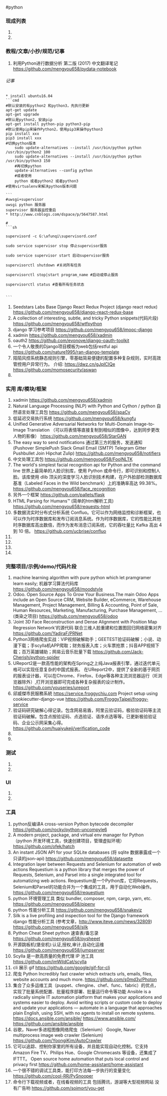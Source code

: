 
#python

### 现成列表
1. 
1. 

### 教程/文章/小抄/规范/记事
1. 利用Python进行数据分析 第二版 (2017) 中文翻译笔记
https://github.com/mengyou658/pydata-notebook

###### 记事

    * install ubuntu16.04
    ```cmd
    #默认安装的有python2 和python3，先执行更新
    apt-get update
    apt-get upgrade
    #默认是python2，安装pip
    apt-get install python-pip python3-pip
    #默认使用pip来操作Python2，使用pip3来操作python3
    pip install xxx
    pip3 install xxx
    #切换python版本
        sudo update-alternatives --install /usr/bin/python python /usr/bin/python2 100
        sudo update-alternatives --install /usr/bin/python python /usr/bin/python3 150
        #再切换python
        update-alternatives --config python
        #或者使用
        python 或者python2 或者python3
    #使用virtualenv来解决python版本问题
    
    ```
    #uwsgi+supervisor
    uwsgi python 服务器
    supervisor 服务器监控重启
    * http://www.cnblogs.com/dspace/p/5647587.html
    
    #
    ```sh
    
    supervisord -c G:\afunqi\supervisord.conf
    
    sudo service supervisor stop 停止supervisor服务
     
    sudo service supervisor start 启动supervisor服务
     
    supervisorctl shutdown #关闭所有任务
     
    supervisorctl stop|start program_name #启动或停止服务
     
    supervisorctl status #查看所有任务状态
    
    
    ```

1. Seedstars Labs Base Django React Redux Project (django react redux)
https://github.com/mengyou658/django-react-redux-base
1. A collection of interesting, subtle, and tricky Python snippets(代码片段)
https://github.com/mengyou658/wtfpython
1. django 学习参考项目
https://github.com/mengyou658/imooc-django
1. xadmin
https://github.com/mengyou658/xadmin
1. oauth2
https://github.com/evonove/django-oauth-toolkit
1. 一个令人敬畏的Django项目模板为web包括restful api 
https://github.com/nature1995/ran-django-template
1.  陌陌风控系统静态规则引擎，零基础简易便捷的配置多种复杂规则，实时高效管控用户异常行为。 介绍: https://dwz.cn/gJpICIQe
https://github.com/momosecurity/aswan
1. 

### 实用 库/模块/框架
1. xadmin
https://github.com/mengyou658/xadmin
1. Natural Language Processing (NLP) with Python and Cython / python 自然语言处理工具包 
https://github.com/mengyou658/spaCy
1. 低延迟交易执行系统 
https://github.com/mengyou658/kungfu
1. Unified Generative Adversarial Networks for Multi-Domain Image-to-Image Translation （可以将表情等直接复制到相似的图像中，达到同步更改人物的影像）
https://github.com/mengyou658/StarGAN
1.  The easy way to send notifications 通过第三方的服务，发送通知  (Pushover SimplePush Slack Gmail Email (SMTP) Telegram Gitter Pushbullet Join Hipchat Zulip)
https://github.com/mengyou658/notifiers
1.  中文处理工具包
https://github.com/mengyou658/FoolNLTK
1.  The world's simplest facial recognition api for Python and the command line 世界上最简单的人脸识别库，使用 Python 或命令行，即可识别和控制人脸。该库使用 dlib 顶尖的深度学习人脸识别技术构建，在户外脸部检测数据库基准（Labeled Faces in the Wild benchmark）上的准确率高达 99.38%。
https://github.com/mengyou658/face_recognition
1. 另外一个框架
https://github.com/pallets/flask
1. HTML Parsing for Humans™ (简单的html解析工具)
https://github.com/mengyou658/requests-html
1. 多数据流实时分布式分析系统 Confluo。它可以作为网络监控和诊断框架，也可以作为时序数据库和发布订阅消息系统。作为时序数据库，它的性能比其他时序数据库高出数倍，而作为发布消息订阅系统，它的吞吐量比 Kafka 高出 4 到 10 倍。
https://github.com/ucbrise/confluo
1. 
1. 
1. 
1. 

### 完整项目/示例/demo/代码片段
1. machine learning algorithm with pure python which let pramgramer learn easily; 机器学习算法代码库
https://github.com/mengyou658/moodstyle
1. Odoo. Open Source Apps To Grow Your Business.The main Odoo Apps include an Open Source CRM, Website Builder, eCommerce, Warehouse Management, Project Management, Billing & Accounting, Point of Sale, Human Resources, Marketing, Manufacturing, Purchase Management, ... (类染之项目)
https://github.com/mengyou658/odoo
1. 'Joint 3D Face Reconstruction and Dense Alignment with Position Map Regression Network'的源代码  联合三维人脸重建和位置图回归网络密集对齐
https://github.com/YadiraF/PRNet
1. Python3网络爬虫实战：VIP视频破解助手；GEETEST验证码破解；小说、动漫下载；手scylla机APP爬取；财务报表入库；火车票抢票；抖音APP视频下载；百万英雄辅助；网易云音乐批量下载
https://github.com/Jack-Cherish/python-spider
1. UReport2是一款高性能的架构在Spring之上纯Java报表引擎，通过迭代单元格可以实现任意复杂的中国式报表。 在UReport2中，提供了全新的基于网页的报表设计器，可以在Chrome、Firefox、Edge等各种主流浏览器运行（IE浏览器除外）,打开浏览器即可完成各种复杂报表的设计制作。
https://github.com/youseries/ureport
1. 邱威傑市民服務系統 https://service.froggychiu.com Project setup using cookiecutter-django-vue
https://github.com/FroggyTaipei/froggy-service
1. 验证码研究破解心得记录。包含网易易盾，阿里云验证码，极验验证码等主流验证码破解。包含点按验证码、点选验证、语序点选等等。已更新极验验证码、企业公示网采集心得。
https://github.com/huaiyukeji/verification_code
1. 
1. 

### 测试
1. 
1. 

### UI
1. 
1. 

### 工具
1. python反编译A cross-version Python bytecode decompiler
https://github.com/rocky/python-uncompyle6
1. A modern project, package, and virtual env manager for Python （python 开发环境工具，快速创建项目，管理虚拟环境）
https://github.com/ofek/hatch
1. An instant JSON API for your SQLite databases (将 sqlite 数据暴露成一个只读的json-api)
https://github.com/mengyou658/datasette
1. Integration layer between Requests and Selenium for automation of web actions Requestium is a python library that merges the power of Requests, Selenium, and Parsel into a single integrated tool for automatizing web actions. Requestium是一个Python库，它将Requests，Selenium和Parsel的功能合并为一个集成的工具，用于自动化Web操作。
https://github.com/mengyou658/requestium
1.  python 环境管理工具 类似 bundler, composer, npm, cargo, yarn, etc.
https://github.com/mengyou658/pipenv
1.  python 性能分析工具 
https://github.com/mengyou658/snakeviz
1. Silk is a live profiling and inspection tool for the Django framework django 性能分析工具  (参考文章，http://www.iteye.com/news/32809)
https://github.com/mengyou658/silk
1. Python Cheat Sheet python 速查表/备忘录
https://github.com/mengyou658/pysheeet
1. 开源跳板机(堡垒机):认证,授权,审计,自动化运维
https://github.com/mengyou658/jumpserver
1. Scylla 是一款高质量的免费代理 IP 池工具
https://github.com/imWildCat/scylla
1. cli 展示 gif
https://github.com/google/gif-for-cli
1. 爬虫 Python Incredibly fast crawler which extracts urls, emails, files, website accounts and much more.
https://github.com/s0md3v/Photon
1. 集合了众多运维工具（puppet、cfengine、chef、func、fabric）的优点，实现了批量系统配置、批量程序部署、批量运行命令等功能 Ansible is a radically simple IT automation platform that makes your applications and systems easier to deploy. Avoid writing scripts or custom code to deploy and update your applications — automate in a language that approaches plain English, using SSH, with no agents to install on remote systems. https://docs.ansible.com/ansible/ https://www.ansible.com/
https://github.com/ansible/ansible
1. 谷歌，Naver多进程图像网络爬虫（Selenium） Google, Naver multiprocess image web crawler (Selenium)
https://github.com/YoongiKim/AutoCrawler
1. 它可以追踪、控制你家里的所有设备，并且能实现自动化控制。它支持 Amazon Fire TV、Philips Hue、Google Chromecasts 等设备，还集成了 IFTTT。  Open source home automation that puts local control and privacy first
https://github.com/home-assistant/home-assistant
1. 一个很不错的调试工具类，能打印方法每一步执行的变量变化
https://github.com/cool-RR/PySnooper
1. 命令行下载视频或者，在线看视频的工具 包括腾讯，游湖等大型视频网站 没有广告哟
https://github.com/soimort/you-get
